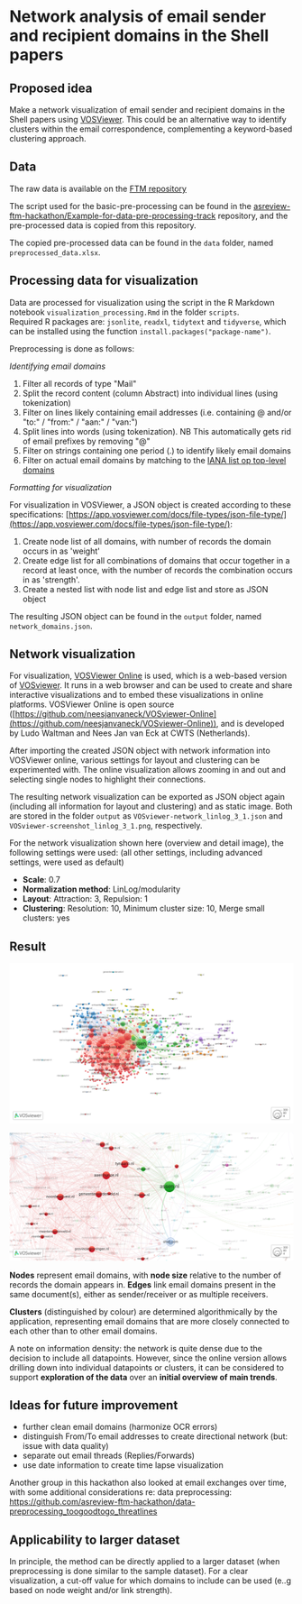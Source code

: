 # Network analysis of email sender and recipient domains in the Shell papers

## Proposed idea

Make a network visualization of email sender and recipient domains in the Shell papers using [VOSViewer](https://www.vosviewer.com/). This could be an alternative way to identify clusters within the email correspondence, complementing a keyword-based clustering approach. 

## Data
The raw data is available on the [FTM repository](https://github.com/ftmnl/asr)

The script used for the basic-pre-processing can be found in the 
[asreview-ftm-hackathon/Example-for-data-pre-processing-track](https://github.com/asreview-ftm-hackathon/Example-for-data-pre-processing-track)
repository, and the pre-processed data is copied from this repository.

The copied pre-processed data can be found in the `data` folder, named `preprocessed_data.xlsx`.


## Processing data for visualization

Data are processed for visualization using the script in the R Markdown notebook `visualization_processing.Rmd` in the folder `scripts`.  
Required R packages are:  `jsonlite`, `readxl`, `tidytext` and `tidyverse`, which can be installed using the function `install.packages("package-name")`.

Preprocessing is done as follows:

*Identifying email domains*

1. Filter all records of type "Mail"
2. Split the record content (column Abstract) into individual lines (using tokenization)
3. Filter on lines likely containing email addresses (i.e. containing @ and/or "to:" / "from:" / "aan:" / "van:")
4. Split lines into words (using tokenization). NB This automatically gets rid of email prefixes by removing "@"
5. Filter on strings containing one period (.) to identify likely email domains
6. Filter on actual email domains by matching to the [IANA list op top-level domains](https://data.iana.org/TLD/tlds-alpha-by-domain.txt)

*Formatting for visualization*

For visualization in VOSViewer, a JSON object is created according to these specifications: [https://app.vosviewer.com/docs/file-types/json-file-type/](https://app.vosviewer.com/docs/file-types/json-file-type/):

1. Create node list of all domains, with number of records the domain occurs in as 'weight'
2. Create edge list for all combinations of domains that occur together in a record at least once, with the number of records the combination occurs in as 'strength'.
3. Create a nested list with node list and edge list and store as JSON object

The resulting JSON object can be found in the `output` folder, named `network_domains.json`.

## Network visualization

For visualization, [VOSViewer Online](https://app.vosviewer.com/) is used, which is a web-based version of [VOSviewer](https://www.vosviewer.com/). It runs in a web browser and can be used to create and share interactive visualizations and to embed these visualizations in online platforms. VOSViewer Online is open source ([https://github.com/neesjanvaneck/VOSviewer-Online](https://github.com/neesjanvaneck/VOSviewer-Online)), and is developed by Ludo Waltman and Nees Jan van Eck at CWTS (Netherlands). 

After importing the created JSON object with network information into VOSViewer online, various settings for layout and clustering can be experimented with. The online visualization allows zooming in and out and selecting single nodes to highlight their connections.

The resulting network visualization can be exported as JSON object again (including all information for layout and clustering) and as static image. Both are stored in the folder `output` as  `VOSviewer-network_linlog_3_1.json` and `VOSviewer-screenshot_linlog_3_1.png`, respectively.    

For the network visualization shown here (overview and detail image), the following settings were used:
(all other settings, including advanced settings, were used as default)

- **Scale**: 0.7
- **Normalization method**: LinLog/modularity
- **Layout**: Attraction: 3, Repulsion: 1
- **Clustering**: Resolution: 10, Minimum cluster size: 10, Merge small clusters: yes 

## Result 


![Shell papers: network visualization of email domains](output/VOSviewer-screenshot_linlog_3_1.png)

![Shell papers: network visualization of email domains - detail](output/VOSviewer-screenshot_linlog_3_1_zoom.png)

**Nodes** represent email domains, with **node size** relative to the number of records the domain appears in. **Edges** link email domains present in the same document(s), either as sender/receiver or as multiple receivers. 

**Clusters** (distinguished by colour) are determined algorithmically by the application, representing email domains that are more closely connected to each other than to other email domains.

A note on information density: the network is quite dense due to the decision to include all datapoints. However, since the online version allows drilling down into individual datapoints or clusters, it can be considered to support **exploration of the data** over an **initial overview of main trends**. 

## Ideas for future improvement
- further clean email domains (harmonize OCR errors) 
- distinguish From/To email addresses to create directional network (but: issue with data quality)
- separate out email threads (Replies/Forwards)
- use date information to create time lapse visualization

Another group in this hackathon also looked at email exchanges over time, with some additional considerations re: data preprocessing:
https://github.com/asreview-ftm-hackathon/data-preprocessing_toogoodtogo_threatlines

## Applicability to larger dataset 
In principle, the method can be directly applied to a larger dataset (when preprocessing is done similar to the sample dataset). For a clear visualization, a cut-off value for which domains to include can be used (e..g based on node weight and/or link strength).  
